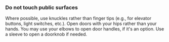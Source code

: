 ### Do not touch public surfaces

Where possible, use knuckles rather than finger tips (e.g., for elevator buttons, light switches, etc.). Open doors with your hips rather than your hands. You may use your elbows to open door handles, if it's an option. Use a sleeve to open a doorknob if needed.
